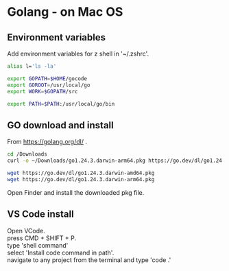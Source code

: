 # Golang - on Mac OS

## Environment variables

Add environment variables for z shell in '~/.zshrc'.

```sh
alias l='ls -la'

export GOPATH=$HOME/gocode
export GOROOT=/usr/local/go
export WORK=$GOPATH/src

export PATH=$PATH:/usr/local/go/bin
```

## GO download and install

From https://golang.org/dl/ .

```sh
cd /Downloads
curl -o ~/Downloads/go1.24.3.darwin-arm64.pkg https://go.dev/dl/go1.24.3.darwin-arm64.pkg

wget https://go.dev/dl/go1.24.3.darwin-amd64.pkg
wget https://go.dev/dl/go1.24.3.darwin-arm64.pkg
```

Open Finder and install the downloaded pkg file.

## VS Code install

Open VCode.  
press CMD + SHIFT + P.  
type 'shell command'  
select 'Install code command in path'.  
navigate to any project from the terminal and type 'code .'  
